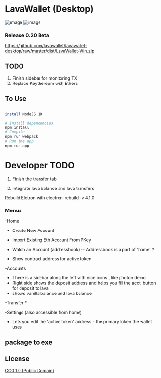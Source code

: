 # LavaWallet (Desktop)


![image](https://user-images.githubusercontent.com/38132633/42248915-2f98be9c-7ef6-11e8-9a46-68c2c0f4ea35.png)
![image](https://user-images.githubusercontent.com/38132633/42248914-2d7dc512-7ef6-11e8-87dc-ab63b626f468.png)



### Release 0.20 Beta 

https://github.com/lavawallet/lavawallet-desktop/raw/master/dist/LavaWallet-Win.zip



## TODO
1. Finish sidebar for monitoring TX
2. Replace Keythereum with Ethers





## To Use

```bash

install NodeJS 10

# Install dependencies
npm install
# Compile
npm run webpack
# Run the app
npm run app
```  

# Developer TODO
1. Finish the transfer tab

2. Integrate lava balance and lava transfers


Rebuild Eletron with
electron-rebuild -v 4.1.0



### Menus

-Home
* Create New Account
* Import Existing Eth Account From PKey

* Watch an Account (addressbook) -- Addressbook is a part of 'home' ?
* Show contract address for active token

-Accounts
* There is a sidebar along the left with nice icons , like photon demo
* Right side shows the deposit address and helps you fill the acct, button for deposit to lava
* shows vanilla balance and lava balance

-Transfer
*

-Settings  (also accessible from home)
* Lets you edit the 'active token' address - the primary token the wallet uses



## package to exe



## License

[CC0 1.0 (Public Domain)](LICENSE.md)

